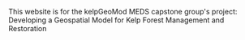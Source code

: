 This website is for the kelpGeoMod MEDS capstone group's project: Developing a Geospatial Model for Kelp Forest Management and Restoration 